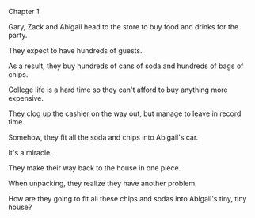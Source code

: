 Chapter 1

Gary, Zack and Abigail head to the store to buy food and drinks for the party.

They expect to have hundreds of guests.

As a result, they buy hundreds of cans of soda and hundreds of bags of chips.

College life is a hard time so they can't afford to buy anything more expensive.

They clog up the cashier on the way out, but manage to leave in record time.

Somehow, they fit all the soda and chips into Abigail's car.

It's a miracle.

They make their way back to the house in one piece.

When unpacking, they realize they have another problem.

How are they going to fit all these chips and sodas into Abigail's tiny, tiny house?
